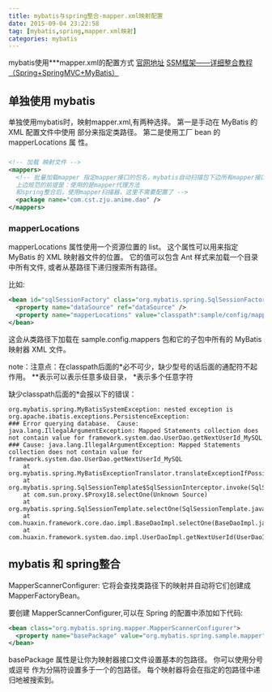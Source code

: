```yaml
---
title: mybatis与spring整合-mapper.xml映射配置
date: 2015-09-04 23:22:58
tag: [mybatis,spring,mapper.xml映射]
categories: mybatis
---
```

mybatis使用***mapper.xml的配置方式
[官网地址](https://mybatis.github.io/spring/zh/getting-started.html)
[SSM框架——详细整合教程（Spring+SpringMVC+MyBatis）](http://blog.csdn.net/zhshulin/article/details/37956105)
<!--more-->

## 单独使用 mybatis

单独使用mybatis时，映射mapper.xml,有两种选择。
第一是手动在 MyBatis 的 XML 配置文件中使用 <mappers> 部分来指定类路径。
第二是使用工厂 bean 的 mapperLocations 属 性。

###  <mappers>

```xml
<!-- 加载 映射文件 -->
<mappers>
  <!-- 批量加载mapper 指定mapper接口的包名，mybatis自动扫描包下边所有mapper接口进行加载
  上边规范的前提是：使用的是mapper代理方法
  和spring整合后，使用mapper扫描器，这里不需要配置了 -->
  <package name="com.cst.zju.anime.dao" />
</mappers>
```

### mapperLocations
mapperLocations 属性使用一个资源位置的 list。
这个属性可以用来指定 MyBatis 的 XML 映射器文件的位置。
它的值可以包含 Ant 样式来加载一个目录中所有文件, 或者从基路径下递归搜索所有路径。

比如:

```xml
<bean id="sqlSessionFactory" class="org.mybatis.spring.SqlSessionFactoryBean">
  <property name="dataSource" ref="dataSource" />
  <property name="mapperLocations" value="classpath*:sample/config/mappers/**/*.xml" />
</bean>
```
这会从类路径下加载在 sample.config.mappers 包和它的子包中所有的 MyBatis 映射器 XML 文件。

note：注意点：在classpath后面的*必不可少，缺少型号的话后面的通配符不起作用。
  \**表示可以表示任意多级目录，
  \*表示多个任意字符

  缺少classpath后面的*会报以下的错误：

```
org.mybatis.spring.MyBatisSystemException: nested exception is org.apache.ibatis.exceptions.PersistenceException:
### Error querying database.  Cause: java.lang.IllegalArgumentException: Mapped Statements collection does not contain value for framework.system.dao.UserDao.getNextUserId_MySQL
### Cause: java.lang.IllegalArgumentException: Mapped Statements collection does not contain value for framework.system.dao.UserDao.getNextUserId_MySQL
	at org.mybatis.spring.MyBatisExceptionTranslator.translateExceptionIfPossible(MyBatisExceptionTranslator.java:75)
	at org.mybatis.spring.SqlSessionTemplate$SqlSessionInterceptor.invoke(SqlSessionTemplate.java:371)
	at com.sun.proxy.$Proxy18.selectOne(Unknown Source)
	at org.mybatis.spring.SqlSessionTemplate.selectOne(SqlSessionTemplate.java:163)
	at com.huaxin.framework.core.dao.impl.BaseDaoImpl.selectOne(BaseDaoImpl.java:298)
	at com.huaxin.framework.system.dao.impl.UserDaoImpl.getNextUserId(UserDaoImpl.java:41)
```

## mybatis 和 spring整合

MapperScannerConfigurer: 它将会查找类路径下的映射并自动将它们创建成 MapperFactoryBean。

要创建 MapperScannerConfigurer,可以在 Spring 的配置中添加如下代码:

```xml
<bean class="org.mybatis.spring.mapper.MapperScannerConfigurer">
  <property name="basePackage" value="org.mybatis.spring.sample.mapper" />
</bean>
```

basePackage 属性是让你为映射器接口文件设置基本的包路径。
你可以使用分号或逗号 作为分隔符设置多于一个的包路径。
每个映射器将会在指定的包路径中递归地被搜索到。
